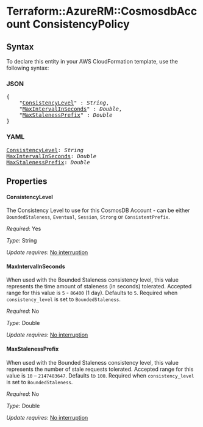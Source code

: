 # Terraform::AzureRM::CosmosdbAccount ConsistencyPolicy

## Syntax

To declare this entity in your AWS CloudFormation template, use the following syntax:

### JSON

<pre>
{
    "<a href="#consistencylevel" title="ConsistencyLevel">ConsistencyLevel</a>" : <i>String</i>,
    "<a href="#maxintervalinseconds" title="MaxIntervalInSeconds">MaxIntervalInSeconds</a>" : <i>Double</i>,
    "<a href="#maxstalenessprefix" title="MaxStalenessPrefix">MaxStalenessPrefix</a>" : <i>Double</i>
}
</pre>

### YAML

<pre>
<a href="#consistencylevel" title="ConsistencyLevel">ConsistencyLevel</a>: <i>String</i>
<a href="#maxintervalinseconds" title="MaxIntervalInSeconds">MaxIntervalInSeconds</a>: <i>Double</i>
<a href="#maxstalenessprefix" title="MaxStalenessPrefix">MaxStalenessPrefix</a>: <i>Double</i>
</pre>

## Properties

#### ConsistencyLevel

The Consistency Level to use for this CosmosDB Account - can be either `BoundedStaleness`, `Eventual`, `Session`, `Strong` or `ConsistentPrefix`.

_Required_: Yes

_Type_: String

_Update requires_: [No interruption](https://docs.aws.amazon.com/AWSCloudFormation/latest/UserGuide/using-cfn-updating-stacks-update-behaviors.html#update-no-interrupt)

#### MaxIntervalInSeconds

When used with the Bounded Staleness consistency level, this value represents the time amount of staleness (in seconds) tolerated. Accepted range for this value is `5` - `86400` (1 day). Defaults to `5`. Required when `consistency_level` is set to `BoundedStaleness`.

_Required_: No

_Type_: Double

_Update requires_: [No interruption](https://docs.aws.amazon.com/AWSCloudFormation/latest/UserGuide/using-cfn-updating-stacks-update-behaviors.html#update-no-interrupt)

#### MaxStalenessPrefix

When used with the Bounded Staleness consistency level, this value represents the number of stale requests tolerated. Accepted range for this value is `10` – `2147483647`. Defaults to `100`. Required when `consistency_level` is set to `BoundedStaleness`.

_Required_: No

_Type_: Double

_Update requires_: [No interruption](https://docs.aws.amazon.com/AWSCloudFormation/latest/UserGuide/using-cfn-updating-stacks-update-behaviors.html#update-no-interrupt)

